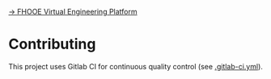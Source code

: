 [→ FHOOE Virtual Engineering Platform](README.md)

# Contributing

This project uses Gitlab CI for continuous quality control (see [.gitlab-ci.yml](.gitlab-ci.yml)).